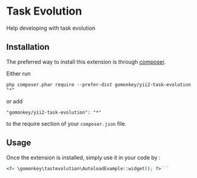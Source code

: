Task Evolution
==============
Help developing with task evolution

Installation
------------

The preferred way to install this extension is through [composer](http://getcomposer.org/download/).

Either run

```
php composer.phar require --prefer-dist gomonkey/yii2-task-evolution "*"
```

or add

```
"gomonkey/yii2-task-evolution": "*"
```

to the require section of your `composer.json` file.


Usage
-----

Once the extension is installed, simply use it in your code by  :

```php
<?= \gomonkey\tastevolution\AutoloadExample::widget(); ?>```